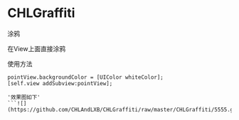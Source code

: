 # CHLGraffiti
涂鸦

在View上面直接涂鸦

使用方法
```CHLPointView * pointView = [[CHLPointView alloc]initWithFrame:CGRectMake(0, 0, self.view.frame.size.width, self.view.frame.size.height)];
pointView.backgroundColor = [UIColor whiteColor];
[self.view addSubview:pointView];

'效果图如下'
```![](https://github.com/CHLAndLXB/CHLGraffiti/raw/master/CHLGraffiti/5555.gif)
